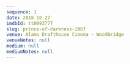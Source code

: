 ```yaml
---
sequence: 1
date: 2018-10-27
imdbId: tt0093777
slug: prince-of-darkness-1987
venue: Alamo Drafthouse Cinema - Woodbridge
venueNotes: null
medium: null
mediumNotes: null
---
```


